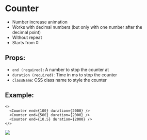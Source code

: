 # Counter

* Number increase animation
* Works with decimal numbers (but only with one number after the decimal point)
* Without repeat
* Starts from 0

## Props:
* `end (required)`: A number to stop the counter at
* `duration (required)`: Time in ms to stop the counter
* `className`: CSS class name to style the counter


## Example:
```
<>
  <Counter end={100} duration={2000} />
  <Counter end={500} duration={2000} />
  <Counter end={10.5} duration={2000} />
</>
```

![](https://imgur.com/L0KBfDF.gif)
